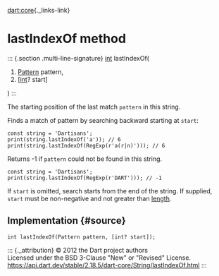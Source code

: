 [dart:core](../../dart-core/dart-core-library){._links-link}

lastIndexOf method
==================

::: {.section .multi-line-signature}
[int](../int-class) lastIndexOf(

1.  [Pattern](../pattern-class) pattern,
2.  \[[int](../int-class)? start\]

)
:::

The starting position of the last match `pattern` in this string.

Finds a match of pattern by searching backward starting at `start`:

``` {.language-dart data-language="dart"}
const string = 'Dartisans';
print(string.lastIndexOf('a')); // 6
print(string.lastIndexOf(RegExp(r'a(r|n)'))); // 6
```

Returns -1 if `pattern` could not be found in this string.

``` {.language-dart data-language="dart"}
const string = 'Dartisans';
print(string.lastIndexOf(RegExp(r'DART'))); // -1
```

If `start` is omitted, search starts from the end of the string. If
supplied, `start` must be non-negative and not greater than
[length](length).

Implementation {#source}
--------------

``` {.language-dart data-language="dart"}
int lastIndexOf(Pattern pattern, [int? start]);
```

::: {._attribution}
© 2012 the Dart project authors\
Licensed under the BSD 3-Clause \"New\" or \"Revised\" License.\
<https://api.dart.dev/stable/2.18.5/dart-core/String/lastIndexOf.html>
:::
